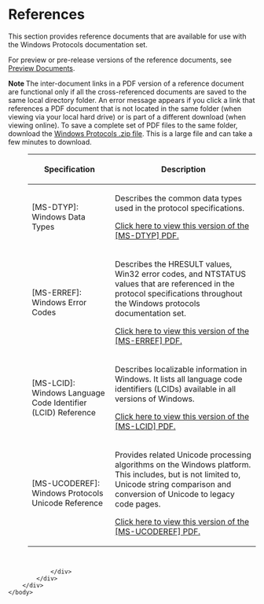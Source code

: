<html dir="LTR" xmlns:mshelp="http://msdn.microsoft.com/mshelp" xmlns:ddue="http://ddue.schemas.microsoft.com/authoring/2003/5" xmlns:xlink="http://www.w3.org/1999/xlink" xmlns:tool="http://www.microsoft.com/tooltip">
    <head>
        <meta http-equiv="Content-Type" content="text/html; CHARSET=utf-8"></meta>
        <meta name="save" content="history"></meta>
        <title>References</title>
        <xml>
            <mshelp:toctitle title="References"></mshelp:toctitle>
            <mshelp:rltitle title="References"></mshelp:rltitle>
            <mshelp:keyword index="A" term="1593dc07-6116-4e9e-8aeb-85c7438fab0a"></mshelp:keyword>
            <mshelp:attr name="DCSext.ContentType" value="open specification"></mshelp:attr>
            <mshelp:attr name="AssetID" value="1593dc07-6116-4e9e-8aeb-85c7438fab0a"></mshelp:attr>
            <mshelp:attr name="TopicType" value="kbRef"></mshelp:attr>
            <mshelp:attr name="DCSext.Title" value="References" />
        </xml>
    </head>
    <body>
        <div id="header">
            <h1 class="heading">References</h1>
        </div>
        <div id="mainSection">
            <div id="mainBody">
                <div id="allHistory" class="saveHistory"></div>
                <div id="sectionSection0" class="section" name="collapseableSection">
                    

<p>This section provides reference documents that are available
for use with the Windows Protocols documentation set.</p>

<p>For preview or pre-release versions of the reference
documents, see <a href="8a9c667b-2825-46a8-8066-a80681233c33.htm">Preview
Documents</a>. </p>

<p><b>Note  </b>The inter-document links in a PDF
version of a reference document are functional only if all the cross-referenced
documents are saved to the same local directory folder. An error message
appears if you click a link that references a PDF document that is not located
in the same folder (when viewing via your local hard drive) or is part of a
different download (when viewing online). To save a complete set of PDF files
to the same folder, download the <a href="http://go.microsoft.com/fwlink/?LinkId=389156">Windows
Protocols .zip file</a>. This is a large file and can take a few minutes to
download.</p>

<dl>
<dd>
<table>
 <thead>
  <tr>
   <th>
   <p>Specification
   </p>
   </th>
   <th>
   <p>Description </p>
   </th>
  </tr>
 </thead>
 <tr>
  <td>
  <p><mshelp:link keywords="cca27429-5689-4a16-b2b4-9325d93e4ba2" tabindex="0">[MS-DTYP]:
  Windows Data Types</mshelp:link></p>
  </td>
  <td>
  <p>Describes the common data types used in the protocol
  specifications. </p>
  <p><a href="http://download.microsoft.com/DOWNLOAD/9/5/E/95EF66AF-9026-4BB0-A41D-A4F81802D92C/%5bMS-DTYP%5d.pdf">Click
  here to view this version of the [MS-DTYP] PDF.</a> </p>
  </td>
 </tr>
 <tr>
  <td>
  <p><mshelp:link keywords="1bc92ddf-b79e-413c-bbaa-99a5281a6c90" tabindex="0">[MS-ERREF]:
  Windows Error Codes</mshelp:link> </p>
  </td>
  <td>
  <p>Describes the HRESULT values, Win32 error codes, and
  NTSTATUS values that are referenced in the protocol specifications throughout
  the Windows protocols documentation set. </p>
  <p><a href="http://download.microsoft.com/DOWNLOAD/9/5/E/95EF66AF-9026-4BB0-A41D-A4F81802D92C/%5bMS-ERREF%5d.pdf">Click
  here to view this version of the [MS-ERREF] PDF.</a> </p>
  </td>
 </tr>
 <tr>
  <td>
  <p><mshelp:link keywords="70feba9f-294e-491e-b6eb-56532684c37f" tabindex="0">[MS-LCID]:
  Windows Language Code Identifier (LCID) Reference</mshelp:link> </p>
  </td>
  <td>
  <p>Describes localizable information in Windows. It lists
  all language code identifiers (LCIDs) available in all versions of Windows. </p>
  <p><a href="http://download.microsoft.com/DOWNLOAD/9/5/E/95EF66AF-9026-4BB0-A41D-A4F81802D92C/%5bMS-LCID%5d.pdf">Click
  here to view this version of the [MS-LCID] PDF.</a> </p>
  </td>
 </tr>
 <tr>
  <td>
  <p><mshelp:link keywords="4a045e08-fc29-4f22-baf4-16f38c2825fb" tabindex="0">[MS-UCODEREF]:
  Windows Protocols Unicode Reference</mshelp:link> </p>
  </td>
  <td>
  <p>Provides related Unicode processing algorithms on the
  Windows platform. This includes, but is not limited to, Unicode string
  comparison and conversion of Unicode to legacy code pages. </p>
  <p><a href="http://download.microsoft.com/DOWNLOAD/9/5/E/95EF66AF-9026-4BB0-A41D-A4F81802D92C/%5bMS-UCODEREF%5d.pdf">Click
  here to view this version of the [MS-UCODEREF] PDF.</a> </p>
  </td>
 </tr>
</table>
</dd></dl>

<p> </p>

<p><a id="EndOfDocument_ST"></a><code> </code></p>


                </div>
            </div>
        </div>
    </body>
</html>